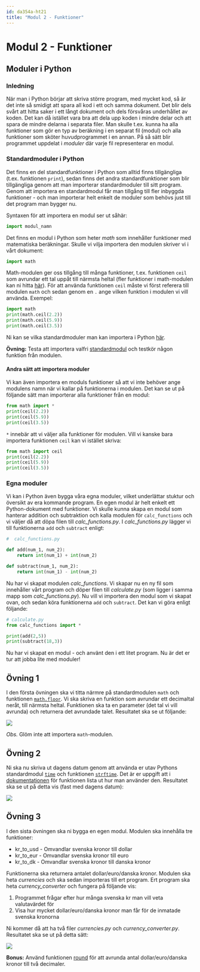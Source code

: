 ```yaml
---
id: da354a-ht21
title: "Modul 2 - Funktioner"
---
```


# Modul 2 - Funktioner

## Moduler i Python

### Inledning

När man i Python börjar att skriva större program, med mycket kod, så är det inte så smidigt att spara all kod i ett och samma dokument. Det blir dels svårt att hitta saker i ett långt dokument och dels försvåras underhållet av koden. Det kan då istället vara bra att dela upp koden i mindre delar och att spara de mindre delarna i separata filer. Man skulle t.ex. kunna ha alla funktioner som gör en typ av beräkning i en separat fil (modul) och alla funktioner som sköter huvudprogrammet i en annan. På så sätt blir programmet uppdelat i _moduler_ där varje fil representerar en modul.

### Standardmoduler i Python

Det finns en del standardfunktioner i Python som alltid finns tillgängliga (t.ex. funktionen `print`), sedan finns det andra standardfunktioner som blir tillgängliga genom att man importerar standardmoduler till sitt program. Genom att importera en standardmodul får man tillgång till fler inbyggda funktioner - och man importerar helt enkelt de moduler som behövs just till det program man bygger nu.

Syntaxen för att importera en modul ser ut såhär:

```python
import modul_namn
```

Det finns en modul i Python som heter _math_ som innehåller funktioner med matematiska beräkningar. Skulle vi vilja importera den modulen skriver vi i vårt dokument:

```python
import math
```

Math-modulen ger oss tillgång till många funktioner, t.ex. funktionen `ceil` som avrundar ett tal uppåt till närmsta heltal (fler funktioner i math-modulen kan ni hitta [här](https://docs.python.org/3/library/math.html#module-math)). För att använda funktionen `ceil` måste vi först referera till modulen `math` och sedan genom en `.` ange vilken funktion i modulen vi vill använda. Exempel:

```python
import math
print(math.ceil(2.2))
print(math.ceil(5.9))
print(math.ceil(3.5))
```

Ni kan se vilka standardmoduler man kan importera i Python [här](https://docs.python.org/3/py-modindex.html).

__Övning:__ Testa att importera valfri [standardmodul](https://docs.python.org/3/py-modindex.html) och testkör någon funktion från modulen.

#### Andra sätt att importera moduler

Vi kan även importera en moduls funktioner så att vi inte behöver ange modulens namn när vi kallar på funktionerna i modulen. Det kan se ut på följande sätt man importerar alla funktioner från en modul:

```python
from math import *
print(ceil(2.2))
print(ceil(5.9))
print(ceil(3.5))
```

`*` innebär att vi väljer alla funktioner för modulen. Vill vi kanske bara importera funktionen `ceil` kan vi istället skriva:

```python
from math import ceil
print(ceil(2.2))
print(ceil(5.9))
print(ceil(3.5))
```

### Egna moduler

Vi kan i Python även bygga våra egna moduler, vilket underlättar stuktur och översikt av era kommande program. En egen modul är helt enkelt ett Python-dokument med funktioner. Vi skulle kunna skapa en modul som hanterar addition och subtraktion och kalla modulen för `calc_functions` och vi väljer då att döpa filen till _calc_functions.py_. I _calc_functions.py_ lägger vi till funktionerna `add` och `subtract` enligt:

```python
#  calc_functions.py

def add(num_1, num_2):
	return int(num_1) + int(num_2)

def subtract(num_1, num_2):
	return int(num_1) - int(num_2)
```

Nu har vi skapat modulen _calc_functions_. Vi skapar nu en ny fil som innehåller vårt program och döper filen till _calculate.py_ (som ligger i samma mapp som _calc_functions.py_). Nu vill vi importera den modul som vi skapat ovan, och sedan köra funktionerna `add` och `subtract`. Det kan vi göra enligt följande:

```python
# calculate.py
from calc_functions import *

print(add(2,5))
print(subtract(18,3))
```

Nu har vi skapat en modul - och använt den i ett litet program. Nu är det er tur att jobba lite med moduler!

## Övning 1

I den första övningen ska vi titta närmre på standardmodulen `math` och funktionen [`math.floor`](https://docs.python.org/3/library/math.html#math.floor). Vi ska skriva en funktion som avrundar ett decimaltal neråt, till närmsta heltal. Funktionen ska ta en parameter (det tal vi vill avrunda) och returnera det avrundade talet. Resultatet ska se ut följande:

![](../images/idle13.png)

_Obs._ Glöm inte att importera `math`-modulen.

## Övning 2

Ni ska nu skriva ut dagens datum genom att använda er utav Pythons standardmodul [`time`](https://docs.python.org/3/library/time.html) och funktionen [`strftime`](https://docs.python.org/3/library/time.html#time.strftime). Det är er uppgift att i [dokumentationen](https://docs.python.org/3/library/time.html#time.strftime) för funktionen lista ut hur man använder den. Resultatet ska se ut på detta vis (fast med dagens datum):

![](../images/idle12.png)

## Övning 3

I den sista övningen ska ni bygga en egen modul. Modulen ska innehålla tre funktioner:

* kr_to_usd - Omvandlar svenska kronor till dollar
* kr_to_eur - Omvandlar svenska kronor till euro
* kr_to_dk - Omvandlar svenska kronor till danska kronor

Funktionerna ska returnera antalet dollar/euro/danska kronor. Modulen ska heta _currencies_ och ska sedan importeras till ert program. Ert program ska heta _currency_converter_ och fungera på följande vis:

1. Programmet frågar efter hur många svenska kr man vill veta valutavärdet för
2. Visa hur mycket dollar/euro/danska kronor man får för de inmatade svenska kronorna

Ni kommer då att ha två filer _currencies.py_ och _currency_converter.py_. Resultatet ska se ut på detta sätt:

![](../images/idle14.png)

__Bonus:__ Använd funktionen [round](https://docs.python.org/3/library/functions.html#round) för att avrunda antal dollar/euro/danska kronor till två decimaler.